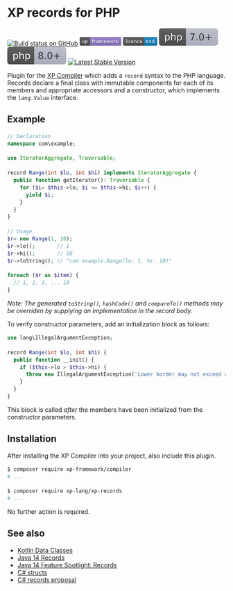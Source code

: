 XP records for PHP
==================

[![Build status on GitHub](https://github.com/xp-lang/xp-records/workflows/Tests/badge.svg)](https://github.com/xp-lang/xp-records/actions)
[![XP Framework Module](https://raw.githubusercontent.com/xp-framework/web/master/static/xp-framework-badge.png)](https://github.com/xp-framework/core)
[![BSD Licence](https://raw.githubusercontent.com/xp-framework/web/master/static/licence-bsd.png)](https://github.com/xp-framework/core/blob/master/LICENCE.md)
[![Requires PHP 7.0+](https://raw.githubusercontent.com/xp-framework/web/master/static/php-7_0plus.svg)](http://php.net/)
[![Supports PHP 8.0+](https://raw.githubusercontent.com/xp-framework/web/master/static/php-8_0plus.svg)](http://php.net/)
[![Latest Stable Version](https://poser.pugx.org/xp-lang/xp-records/version.png)](https://packagist.org/packages/xp-lang/xp-records)

Plugin for the [XP Compiler](https://github.com/xp-framework/compiler/) which adds a `record` syntax to the PHP language. Records declare a final class with immutable components for each of its members and appropriate accessors and a constructor, which implements the `lang.Value` interface.

Example
-------

```php
// Declaration
namespace com\example;

use IteratorAggregate, Traversable;

record Range(int $lo, int $hi) implements IteratorAggregate {
  public function getIterator(): Traversable {
    for ($i= $this->lo; $i <= $this->hi; $i++) {
      yield $i;
    }
  }
}

// Usage
$r= new Range(1, 10);
$r->lo();       // 1
$r->hi();       // 10
$r->toString(); // "com.example.Range(lo: 1, hi: 10)"

foreach ($r as $item) {
  // 1, 2, 3, ... 10
}
```

*Note: The generated `toString()`, `hashCode()` and `compareTo()` methods may be overriden by supplying an implementation in the record body.*

To verify constructor parameters, add an initialization block as follows:

```php
use lang\IllegalArgumentException;

record Range(int $lo, int $hi) {
  public function __init() {
    if ($this->lo > $this->hi) {
      throw new IllegalArgumentException('Lower border may not exceed upper border');
    }
  }
}
```

This block is called *after* the members have been initialized from the constructor parameters.

Installation
------------
After installing the XP Compiler into your project, also include this plugin.

```bash
$ composer require xp-framework/compiler
# ...

$ composer require xp-lang/xp-records
# ...
```

No further action is required.

See also
--------
* [Kotlin Data Classes](https://kotlinlang.org/docs/reference/data-classes.html)
* [Java 14 Records](https://docs.oracle.com/en/java/javase/14/language/records.html)
* [Java 14 Feature Spotlight: Records](https://www.infoq.com/articles/java-14-feature-spotlight/)
* [C# structs](https://docs.microsoft.com/en-us/dotnet/csharp/language-reference/builtin-types/struct)
* [C# records proposal](https://github.com/dotnet/csharplang/blob/master/proposals/records.md)